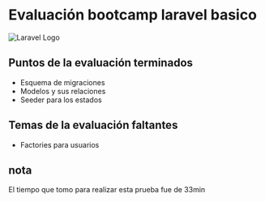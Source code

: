 # Evaluación bootcamp laravel basico

![Laravel Logo](https://proximahost.es/blog/wp-content/uploads/2022/05/Laravel.jpg)

## Puntos de la evaluación terminados
 * Esquema de migraciones
 * Modelos y sus relaciones
 * Seeder para los estados

## Temas de la evaluación faltantes
  * Factories para usuarios

## **nota**
El tiempo que tomo para realizar esta prueba fue de 33min